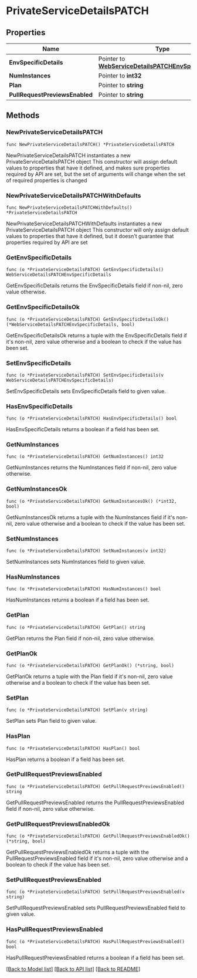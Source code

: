 # PrivateServiceDetailsPATCH

## Properties

Name | Type | Description | Notes
------------ | ------------- | ------------- | -------------
**EnvSpecificDetails** | Pointer to [**WebServiceDetailsPATCHEnvSpecificDetails**](WebServiceDetailsPATCHEnvSpecificDetails.md) |  | [optional] 
**NumInstances** | Pointer to **int32** |  | [optional] 
**Plan** | Pointer to **string** |  | [optional] 
**PullRequestPreviewsEnabled** | Pointer to **string** |  | [optional] 

## Methods

### NewPrivateServiceDetailsPATCH

`func NewPrivateServiceDetailsPATCH() *PrivateServiceDetailsPATCH`

NewPrivateServiceDetailsPATCH instantiates a new PrivateServiceDetailsPATCH object
This constructor will assign default values to properties that have it defined,
and makes sure properties required by API are set, but the set of arguments
will change when the set of required properties is changed

### NewPrivateServiceDetailsPATCHWithDefaults

`func NewPrivateServiceDetailsPATCHWithDefaults() *PrivateServiceDetailsPATCH`

NewPrivateServiceDetailsPATCHWithDefaults instantiates a new PrivateServiceDetailsPATCH object
This constructor will only assign default values to properties that have it defined,
but it doesn't guarantee that properties required by API are set

### GetEnvSpecificDetails

`func (o *PrivateServiceDetailsPATCH) GetEnvSpecificDetails() WebServiceDetailsPATCHEnvSpecificDetails`

GetEnvSpecificDetails returns the EnvSpecificDetails field if non-nil, zero value otherwise.

### GetEnvSpecificDetailsOk

`func (o *PrivateServiceDetailsPATCH) GetEnvSpecificDetailsOk() (*WebServiceDetailsPATCHEnvSpecificDetails, bool)`

GetEnvSpecificDetailsOk returns a tuple with the EnvSpecificDetails field if it's non-nil, zero value otherwise
and a boolean to check if the value has been set.

### SetEnvSpecificDetails

`func (o *PrivateServiceDetailsPATCH) SetEnvSpecificDetails(v WebServiceDetailsPATCHEnvSpecificDetails)`

SetEnvSpecificDetails sets EnvSpecificDetails field to given value.

### HasEnvSpecificDetails

`func (o *PrivateServiceDetailsPATCH) HasEnvSpecificDetails() bool`

HasEnvSpecificDetails returns a boolean if a field has been set.

### GetNumInstances

`func (o *PrivateServiceDetailsPATCH) GetNumInstances() int32`

GetNumInstances returns the NumInstances field if non-nil, zero value otherwise.

### GetNumInstancesOk

`func (o *PrivateServiceDetailsPATCH) GetNumInstancesOk() (*int32, bool)`

GetNumInstancesOk returns a tuple with the NumInstances field if it's non-nil, zero value otherwise
and a boolean to check if the value has been set.

### SetNumInstances

`func (o *PrivateServiceDetailsPATCH) SetNumInstances(v int32)`

SetNumInstances sets NumInstances field to given value.

### HasNumInstances

`func (o *PrivateServiceDetailsPATCH) HasNumInstances() bool`

HasNumInstances returns a boolean if a field has been set.

### GetPlan

`func (o *PrivateServiceDetailsPATCH) GetPlan() string`

GetPlan returns the Plan field if non-nil, zero value otherwise.

### GetPlanOk

`func (o *PrivateServiceDetailsPATCH) GetPlanOk() (*string, bool)`

GetPlanOk returns a tuple with the Plan field if it's non-nil, zero value otherwise
and a boolean to check if the value has been set.

### SetPlan

`func (o *PrivateServiceDetailsPATCH) SetPlan(v string)`

SetPlan sets Plan field to given value.

### HasPlan

`func (o *PrivateServiceDetailsPATCH) HasPlan() bool`

HasPlan returns a boolean if a field has been set.

### GetPullRequestPreviewsEnabled

`func (o *PrivateServiceDetailsPATCH) GetPullRequestPreviewsEnabled() string`

GetPullRequestPreviewsEnabled returns the PullRequestPreviewsEnabled field if non-nil, zero value otherwise.

### GetPullRequestPreviewsEnabledOk

`func (o *PrivateServiceDetailsPATCH) GetPullRequestPreviewsEnabledOk() (*string, bool)`

GetPullRequestPreviewsEnabledOk returns a tuple with the PullRequestPreviewsEnabled field if it's non-nil, zero value otherwise
and a boolean to check if the value has been set.

### SetPullRequestPreviewsEnabled

`func (o *PrivateServiceDetailsPATCH) SetPullRequestPreviewsEnabled(v string)`

SetPullRequestPreviewsEnabled sets PullRequestPreviewsEnabled field to given value.

### HasPullRequestPreviewsEnabled

`func (o *PrivateServiceDetailsPATCH) HasPullRequestPreviewsEnabled() bool`

HasPullRequestPreviewsEnabled returns a boolean if a field has been set.


[[Back to Model list]](../README.md#documentation-for-models) [[Back to API list]](../README.md#documentation-for-api-endpoints) [[Back to README]](../README.md)


